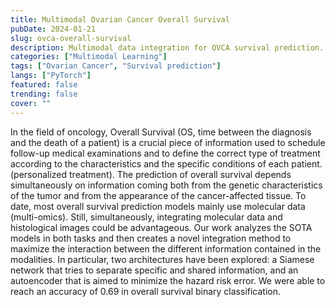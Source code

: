 ```yaml
---
title: Multimodal Ovarian Cancer Overall Survival
pubDate: 2024-01-21
slug: ovca-overall-survival
description: Multimodal data integration for OVCA survival prediction.
categories: ["Multimodal Learning"]
tags: ["Ovarian Cancer", "Survival prediction"]
langs: ["PyTorch"]
featured: false
trending: false
cover: ""
---
```


In the field of oncology, Overall Survival (OS, time between the diagnosis and the death of a patient) is a crucial piece of information used to schedule follow-up medical examinations and to define the correct type of treatment according to the characteristics and the specific conditions of each patient. (personalized treatment). The prediction of overall survival depends simultaneously on information coming both from the genetic characteristics of the tumor and from the appearance of the cancer-affected tissue. To date, most overall survival prediction models mainly use molecular data (multi-omics). Still, simultaneously, integrating molecular data and histological images could be advantageous. Our work analyzes the SOTA models in both tasks and then creates a novel integration method to maximize the interaction between the different information contained in the modalities. In particular, two architectures have been explored: a Siamese network that tries to separate specific and shared information, and an autoencoder that is aimed to minimize the hazard risk error. We were able to reach an accuracy of 0.69 in overall survival binary classification.